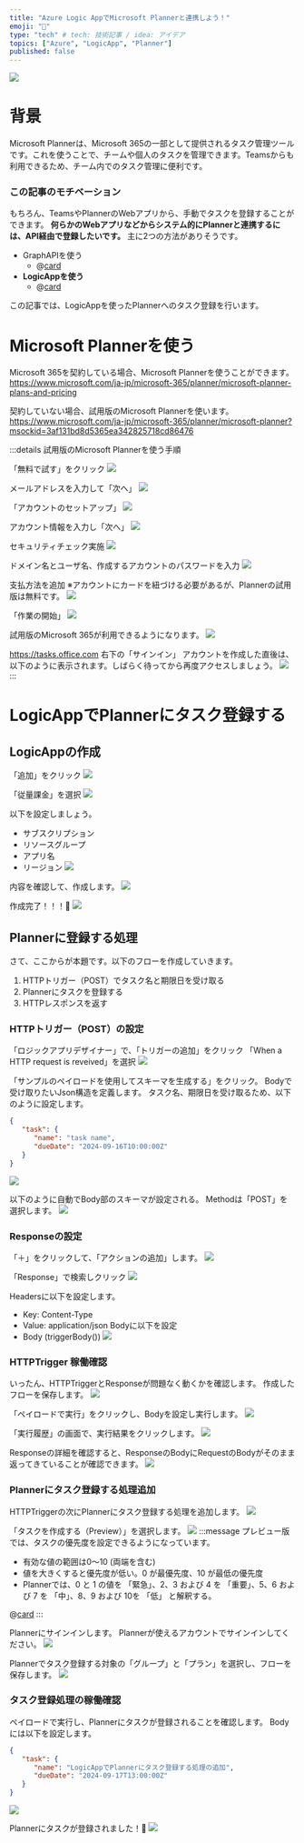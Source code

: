 ```yaml
---
title: "Azure Logic AppでMicrosoft Plannerと連携しよう！"
emoji: "📅"
type: "tech" # tech: 技術記事 / idea: アイデア
topics: ["Azure", "LogicApp", "Planner"]
published: false
---
```


![](/images/send-planner-by-logicapp/2024-09-16-12-30-50.png)

# 背景
Microsoft Plannerは、Microsoft 365の一部として提供されるタスク管理ツールです。これを使うことで、チームや個人のタスクを管理できます。Teamsからも利用できるため、チーム内でのタスク管理に便利です。

### この記事のモチベーション
もちろん、TeamsやPlannerのWebアプリから、手動でタスクを登録することができます。
**何らかのWebアプリなどからシステム的にPlannerと連携するには、API経由で登録したいです。**
主に2つの方法がありそうです。
- GraphAPIを使う
  - @[card](https://learn.microsoft.com/ja-jp/graph/planner-concept-overview)
- **LogicAppを使う**
  - @[card](https://learn.microsoft.com/ja-jp/connectors/planner/)

この記事では、LogicAppを使ったPlannerへのタスク登録を行います。

# Microsoft Plannerを使う

Microsoft 365を契約している場合、Microsoft Plannerを使うことができます。
https://www.microsoft.com/ja-jp/microsoft-365/planner/microsoft-planner-plans-and-pricing

契約していない場合、試用版のMicrosoft Plannerを使います。
https://www.microsoft.com/ja-jp/microsoft-365/planner/microsoft-planner?msockid=3af131bd8d5365ea342825718cd86476

:::details 試用版のMicrosoft Plannerを使う手順

「無料で試す」をクリック
![](/images/send-planner-by-logicapp/2024-09-16-08-49-00.png)

メールアドレスを入力して「次へ」
![](/images/send-planner-by-logicapp/2024-09-16-08-48-47.png)

「アカウントのセットアップ」
![](/images/send-planner-by-logicapp/2024-09-16-08-50-31.png)

アカウント情報を入力し「次へ」
![](/images/send-planner-by-logicapp/2024-09-16-08-52-54.png)

セキュリティチェック実施
![](/images/send-planner-by-logicapp/2024-09-16-08-59-16.png)

ドメイン名とユーザ名、作成するアカウントのパスワードを入力
![](/images/send-planner-by-logicapp/2024-09-16-09-00-37.png)

支払方法を追加
※アカウントにカードを紐づける必要があるが、Plannerの試用版は無料です。
![](/images/send-planner-by-logicapp/2024-09-16-09-04-43.png)

「作業の開始」
![](/images/send-planner-by-logicapp/2024-09-16-09-10-43.png)

試用版のMicrosoft 365が利用できるようになります。
![](/images/send-planner-by-logicapp/2024-09-16-09-12-42.png)

https://tasks.office.com
右下の「サインイン」
アカウントを作成した直後は、以下のように表示されます。しばらく待ってから再度アクセスしましょう。
![](/images/send-planner-by-logicapp/2024-09-16-09-18-52.png)
:::

# LogicAppでPlannerにタスク登録する

## LogicAppの作成
「追加」をクリック
![](/images/send-planner-by-logicapp/2024-09-16-10-01-29.png)

「従量課金」を選択
![](/images/send-planner-by-logicapp/2024-09-16-10-02-03.png)

以下を設定しましょう。
- サブスクリプション
- リソースグループ
- アプリ名
- リージョン
![](/images/send-planner-by-logicapp/2024-09-16-10-04-09.png)

内容を確認して、作成します。
![](/images/send-planner-by-logicapp/2024-09-16-10-05-54.png)

作成完了！！！🎉
![](/images/send-planner-by-logicapp/2024-09-16-10-06-28.png)

## Plannerに登録する処理

さて、ここからが本題です。以下のフローを作成していきます。
1. HTTPトリガー（POST）でタスク名と期限日を受け取る
2. Plannerにタスクを登録する
3. HTTPレスポンスを返す

### HTTPトリガー（POST）の設定

「ロジックアプリデザイナー」で、「トリガーの追加」をクリック
「When a HTTP request is reveived」を選択
![](/images/send-planner-by-logicapp/2024-09-16-10-09-06.png)


「サンプルのペイロードを使用してスキーマを生成する」をクリック。
Bodyで受け取りたいJson構造を定義します。
タスク名、期限日を受け取るため、以下のように設定します。
```json
{
   "task": {
      "name": "task name",
      "dueDate": "2024-09-16T10:00:00Z"
   }
}
```

![](/images/send-planner-by-logicapp/2024-09-16-11-07-59.png)

以下のように自動でBody部のスキーマが設定される。
Methodは「POST」を選択します。
![](/images/send-planner-by-logicapp/2024-09-16-11-09-28.png)

### Responseの設定
「＋」をクリックして、「アクションの追加」します。
![](/images/send-planner-by-logicapp/2024-09-16-11-14-08.png)

「Response」で検索しクリック
![](/images/send-planner-by-logicapp/2024-09-16-11-14-36.png)

Headersに以下を設定します。
- Key: Content-Type
- Value: application/json
Bodyに以下を設定
- Body (triggerBody())
![](/images/send-planner-by-logicapp/2024-09-16-11-17-44.png)

### HTTPTrigger 稼働確認

いったん、HTTPTriggerとResponseが問題なく動くかを確認します。
作成したフローを保存します。
![](/images/send-planner-by-logicapp/2024-09-16-11-19-03.png)

「ペイロードで実行」をクリックし、Bodyを設定し実行します。
![](/images/send-planner-by-logicapp/2024-09-16-11-21-10.png)

「実行履歴」の画面で、実行結果をクリックします。
![](/images/send-planner-by-logicapp/2024-09-16-11-20-49.png)

Responseの詳細を確認すると、ResponseのBodyにRequestのBodyがそのまま返ってきていることが確認できます。
![](/images/send-planner-by-logicapp/2024-09-16-11-22-41.png)

### Plannerにタスク登録する処理追加
HTTPTriggerの次にPlannerにタスク登録する処理を追加します。
![](/images/send-planner-by-logicapp/2024-09-16-11-23-52.png)

「タスクを作成する（Preview）」を選択します。
![](/images/send-planner-by-logicapp/2024-09-16-11-25-02.png)
:::message
プレビュー版では、タスクの優先度を設定できるようになっています。
- 有効な値の範囲は0〜10 (両端を含む) 
- 値を大きくすると優先度が低い。0 が最優先度、10 が最低の優先度
- Plannerでは、0 と 1 の値を 「緊急」、2、3 および 4 を 「重要」、5、6 および 7 を 「中」、8、9 および 10を 「低」 と解釈する。

@[card](https://learn.microsoft.com/ja-jp/connectors/planner/#%E3%82%BF%E3%82%B9%E3%82%AF%E3%82%92%E4%BD%9C%E6%88%90%E3%81%99%E3%82%8B-(%E3%83%97%E3%83%AC%E3%83%93%E3%83%A5%E3%83%BC))
:::

Plannerにサインインします。
Plannerが使えるアカウントでサインインしてください。
![](/images/send-planner-by-logicapp/2024-09-16-11-44-05.png)

Plannerでタスク登録する対象の「グループ」と「プラン」を選択し、フローを保存します。
![](/images/send-planner-by-logicapp/2024-09-16-11-55-23.png)

### タスク登録処理の稼働確認
ペイロードで実行し、Plannerにタスクが登録されることを確認します。
Bodyには以下を設定します。
```json
{
   "task": {
      "name": "LogicAppでPlannerにタスク登録する処理の追加",
      "dueDate": "2024-09-17T13:00:00Z"
   }
}
```
![](/images/send-planner-by-logicapp/2024-09-16-12-03-45.png)

Plannerにタスクが登録されました！🚀
![](/images/send-planner-by-logicapp/2024-09-16-12-05-17.png)